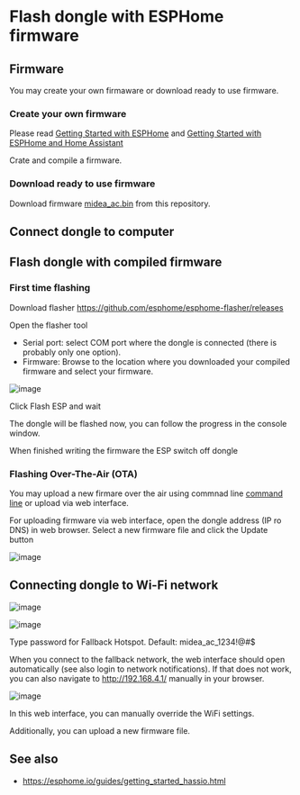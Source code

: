 
# Flash dongle with ESPHome firmware

## Firmware

You may create your own firmaware or download ready to use firmware.

### Create your own firmware

Please read [Getting Started with ESPHome](https://esphome.io/guides/getting_started_command_line.html) and [Getting Started with ESPHome and Home Assistant](https://esphome.io/guides/getting_started_hassio.html)

Crate and compile a firmware.

### Download ready to use firmware

Download firmware [midea_ac.bin](midea_ac.bin) from this repository.

## Connect dongle to computer


## Flash dongle with compiled firmware

### First time flashing 

Download flasher https://github.com/esphome/esphome-flasher/releases

Open the flasher tool
 - Serial port: select COM port where the dongle is connected (there is probably only one option).
 - Firmware: Browse to the location where you downloaded your compiled firmware and select your firmware.
 
![image](https://user-images.githubusercontent.com/4923679/124561924-16b5f580-de47-11eb-88de-41583f74d1a0.png)

Click Flash ESP and wait

The dongle will be flashed now, you can follow the progress in the console window. 

When finished writing the firmware the ESP switch off dongle

### Flashing Over-The-Air (OTA)

You may upload a new firmare over the air using commnad line [command line](https://esphome.io/guides/cli.html?highlight=command%20line#upload-command) or upload via web interface.

For uploading firmware via web interface, open the dongle address (IP ro DNS) in web browser.  Select a new firmware file and click the Update button

![image](https://user-images.githubusercontent.com/4923679/124578267-b929a500-de56-11eb-9241-e5beb5762944.png)


## Connecting dongle to Wi-Fi network

![image](https://user-images.githubusercontent.com/4923679/124567170-6fd45800-de4c-11eb-99d1-a14ab3e08ae6.png)

![image](https://user-images.githubusercontent.com/4923679/124567285-87abdc00-de4c-11eb-9a4b-9f6d1bf76c4f.png)

Type password for Fallback Hotspot. Default: midea_ac_1234!@#$

When you connect to the fallback network, the web interface should open automatically (see also login to network notifications). If that does not work, you can also navigate to http://192.168.4.1/ manually in your browser.

![image](https://user-images.githubusercontent.com/4923679/124567130-61863c00-de4c-11eb-86be-49ea9a270f94.png)

In this web interface, you can manually override the WiFi settings.

Additionally, you can upload a new firmware file.

## See also
 - https://esphome.io/guides/getting_started_hassio.html
